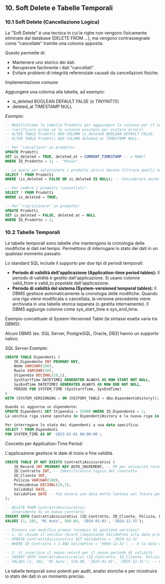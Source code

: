 ## **10. Soft Delete e Tabelle Temporali**

### **10.1 Soft Delete (Cancellazione Logica)**

La "Soft Delete" è una tecnica in cui le righe non vengono fisicamente eliminate dal database (DELETE FROM ...), ma vengono contrassegnate come "cancellate" tramite una colonna apposita.

Questo permette di:

- Mantenere uno storico dei dati.
- Recuperare facilmente i dati "cancellati".
- Evitare problemi di integrità referenziale causati da cancellazioni fisiche.

Implementazione comune:

Aggiungere una colonna alla tabella, ad esempio:

- is_deleted BOOLEAN DEFAULT FALSE (o TINYINT(1))
- deleted_at TIMESTAMP NULL

*Esempio:*

```sql
-- Modifichiamo la tabella Prodotti per aggiungere la colonna per il soft delete  
-- (verificare prima se le colonne esistono per evitare errori)  
-- ALTER TABLE Prodotti ADD COLUMN is_deleted BOOLEAN DEFAULT FALSE;  
-- ALTER TABLE Prodotti ADD COLUMN deleted_at TIMESTAMP NULL;  

-- Per "cancellare" un prodotto:  
UPDATE Prodotti  
SET is_deleted = TRUE, deleted_at = CURRENT_TIMESTAMP -- o NOW()  
WHERE ID_Prodotto = 2; -- "Mouse"  

-- Le query per selezionare i prodotti attivi devono filtrare quelli non cancellati:  
SELECT * FROM Prodotti  
WHERE (is_deleted = FALSE OR is_deleted IS NULL); -- Considerare anche i NULL se il default non è FALSE  

-- Per vedere i prodotti "cancellati":  
SELECT * FROM Prodotti  
WHERE is_deleted = TRUE;  

-- Per "ripristinare" un prodotto:  
UPDATE Prodotti  
SET is_deleted = FALSE, deleted_at = NULL  
WHERE ID_Prodotto = 2;
```

### **10.2 Tabelle Temporali**

Le tabelle temporali sono tabelle che mantengono la cronologia delle modifiche ai dati nel tempo. Permettono di interrogare lo stato dei dati in un qualsiasi momento passato.

Lo standard SQL include il supporto per due tipi di periodi temporali:

- **Periodo di validità dell'applicazione (Application-time period tables):** Il periodo di validità è gestito dall'applicazione. Si usano colonne valid_from e valid_to popolate dall'applicazione.
- **Periodo di validità del sistema (System-versioned temporal tables):** Il DBMS gestisce automaticamente la cronologia delle modifiche. Quando una riga viene modificata o cancellata, la versione precedente viene archiviata in una tabella storica separata (o gestita internamente). Il DBMS aggiunge colonne come sys_start_time e sys_end_time.

Esempio concettuale di System-Versioned Table (la sintassi esatta varia tra DBMS):

Alcuni DBMS (es. SQL Server, PostgreSQL, Oracle, DB2) hanno un supporto nativo.

*SQL Server Example:*

```sql
CREATE TABLE Dipendenti (  
    ID_Dipendente INT PRIMARY KEY,  
    Nome VARCHAR(100),  
    Ruolo VARCHAR(50),  
    Stipendio DECIMAL(10,2),  
    SysStartTime DATETIME2 GENERATED ALWAYS AS ROW START NOT NULL,  
    SysEndTime DATETIME2 GENERATED ALWAYS AS ROW END NOT NULL,  
    PERIOD FOR SYSTEM_TIME (SysStartTime, SysEndTime)  
)  
WITH (SYSTEM_VERSIONING = ON (HISTORY_TABLE = dbo.DipendentiHistory));  

Quando si aggiorna un dipendente:  
UPDATE Dipendenti SET Stipendio = 55000 WHERE ID_Dipendente = 1;  
La vecchia riga viene spostata in DipendentiHistory e la nuova riga in Dipendenti ha il nuovo SysStartTime.  

Per interrogare lo stato dei dipendenti a una data specifica:  
SELECT * FROM Dipendenti  
FOR SYSTEM_TIME AS OF '2023-01-01 00:00:00';
```

Concetto per Application-Time Period:

L'applicazione gestisce le date di inizio e fine validità.

```sql
CREATE TABLE IF NOT EXISTS ContrattiAssicurativi (  
    ID_Record INT PRIMARY KEY AUTO_INCREMENT, -- PK per univocità record storico  
    ID_Contratto INT, -- Identificatore logico del contratto  
    ID_Cliente INT,  
    Polizza VARCHAR(100),  
    PremioAnnuo DECIMAL(10,2),  
    ValidoDal DATE,  
    ValidoFino DATE -- Può essere una data molto lontana nel futuro per i contratti attivi  
);  

-- DELETE FROM ContrattiAssicurativi;  
-- Inserimento di un nuovo contratto  
INSERT INTO ContrattiAssicurativi (ID_Contratto, ID_Cliente, Polizza, PremioAnnuo, ValidoDal, ValidoFino)  
VALUES (1, 101, 'RC Auto', 500.00, '2024-01-01', '2024-12-31');  

-- Rinnovo con modifica premio (esempio di gestione versioni)  
-- 1. Si chiude il vecchio record (impostando ValidoFino alla data prima del nuovo periodo)  
-- UPDATE ContrattiAssicurativi SET ValidoFino = '2024-12-31'  
-- WHERE ID_Contratto = 1 AND ValidoFino = '9999-12-31'; -- O la data di fine precedente  

-- 2. Si inserisce il nuovo record per il nuovo periodo di validità  
-- INSERT INTO ContrattiAssicurativi (ID_Contratto, ID_Cliente, Polizza, PremioAnnuo, ValidoDal, ValidoFino)  
-- VALUES (1, 101, 'RC Auto', 520.00, '2025-01-01', '2025-12-31'); -- O '9999-12-31' per attivo
```

Le tabelle temporali sono potenti per audit, analisi storiche e per ricostruire lo stato dei dati in un momento preciso.
